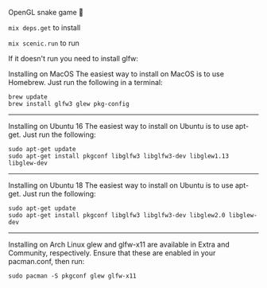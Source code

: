 OpenGL snake game 🐍

`mix deps.get` to install

`mix scenic.run` to run

If it doesn't run you need to install glfw:

Installing on MacOS The easiest way to install on MacOS is to use Homebrew. Just run the following in a terminal:

```
brew update
brew install glfw3 glew pkg-config
```

---

Installing on Ubuntu 16 The easiest way to install on Ubuntu is to use apt-get. Just run the following:

```
sudo apt-get update
sudo apt-get install pkgconf libglfw3 libglfw3-dev libglew1.13 libglew-dev
```

---

Installing on Ubuntu 18 The easiest way to install on Ubuntu is to use apt-get. Just run the following:

```
sudo apt-get update
sudo apt-get install pkgconf libglfw3 libglfw3-dev libglew2.0 libglew-dev
```

---

Installing on Arch Linux glew and glfw-x11 are available in Extra and Community, respectively. Ensure that these are enabled in your pacman.conf, then run:

```
sudo pacman -S pkgconf glew glfw-x11
```
